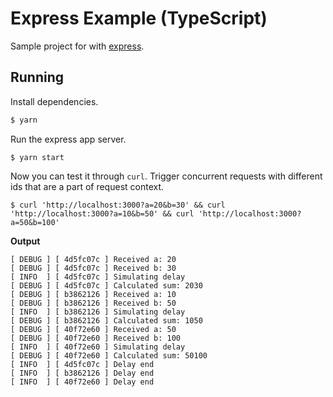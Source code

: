 # Express Example (TypeScript)

Sample project for with [express](https://expressjs.com/). 

## Running
Install dependencies. 
```bash
$ yarn
```
Run the express app server. 
```
$ yarn start
```
Now you can test it through `curl`. Trigger concurrent requests with different ids that are a part of request context.
```
$ curl 'http://localhost:3000?a=20&b=30' && curl 'http://localhost:3000?a=10&b=50' && curl 'http://localhost:3000?a=50&b=100'
```
**Output**
```
[ DEBUG ] [ 4d5fc07c ] Received a: 20
[ DEBUG ] [ 4d5fc07c ] Received b: 30
[ INFO  ] [ 4d5fc07c ] Simulating delay
[ DEBUG ] [ 4d5fc07c ] Calculated sum: 2030
[ DEBUG ] [ b3862126 ] Received a: 10
[ DEBUG ] [ b3862126 ] Received b: 50
[ INFO  ] [ b3862126 ] Simulating delay
[ DEBUG ] [ b3862126 ] Calculated sum: 1050
[ DEBUG ] [ 40f72e60 ] Received a: 50
[ DEBUG ] [ 40f72e60 ] Received b: 100
[ INFO  ] [ 40f72e60 ] Simulating delay
[ DEBUG ] [ 40f72e60 ] Calculated sum: 50100
[ INFO  ] [ 4d5fc07c ] Delay end
[ INFO  ] [ b3862126 ] Delay end
[ INFO  ] [ 40f72e60 ] Delay end

```
